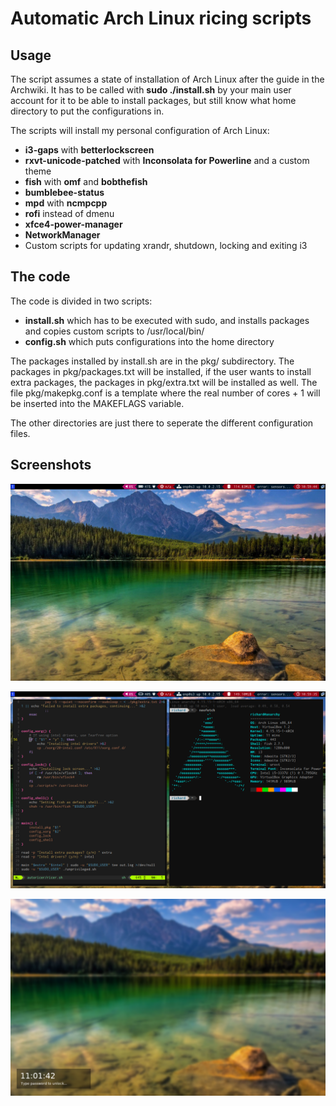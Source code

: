 # Automatic Arch Linux ricing scripts

## Usage
The script assumes a state of installation of Arch Linux after the guide in the Archwiki.
It has to be called with **sudo ./install.sh** by your main user account for it to be able to
install packages, but still know what home directory to put the configurations in.

The scripts will install my personal configuration of Arch Linux:
* **i3-gaps** with **betterlockscreen**
* **rxvt-unicode-patched** with **Inconsolata for Powerline** and a custom theme
* **fish** with **omf** and **bobthefish**
* **bumblebee-status**
* **mpd** with **ncmpcpp**
* **rofi** instead of dmenu
* **xfce4-power-manager**
* **NetworkManager**
* Custom scripts for updating xrandr, shutdown, locking and exiting i3

## The code
The code is divided in two scripts: 
* **install.sh** which has to be executed with sudo, and installs packages and copies custom scripts to /usr/local/bin/
* **config.sh** which puts configurations into the home directory

The packages installed by install.sh are in the pkg/ subdirectory. 
The packages in pkg/packages.txt will be installed, if the user wants to install extra packages, 
the packages in pkg/extra.txt will be installed as well. The file pkg/makepkg.conf is a template where the real number of cores + 1 will be inserted into the MAKEFLAGS variable.

The other directories are just there to seperate the different configuration files.

## Screenshots

![Empty workspaces](img/empty.png)

![With terminal](img/full.png)

![Lockscreen](img/lock.png)
